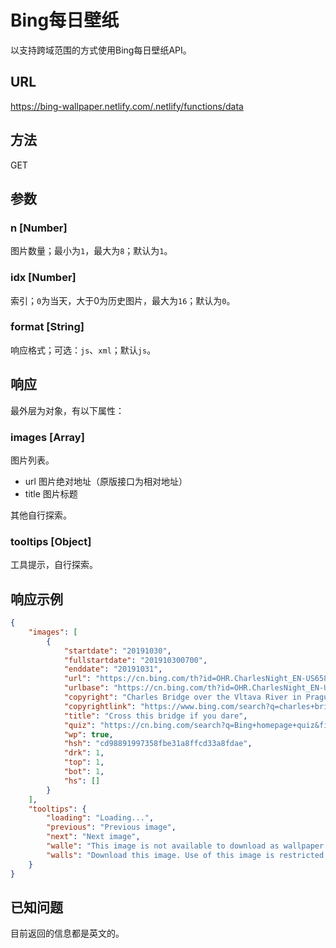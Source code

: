 # Bing每日壁纸

以支持跨域范围的方式使用Bing每日壁纸API。

## URL

https://bing-wallpaper.netlify.com/.netlify/functions/data

## 方法

GET

## 参数

### n [Number]

图片数量；最小为`1`，最大为`8`；默认为`1`。

### idx [Number]

索引；`0`为当天，大于0为历史图片，最大为`16`；默认为`0`。

### format [String]

响应格式；可选：`js`、`xml`；默认`js`。

## 响应

最外层为对象，有以下属性：

### images [Array]

图片列表。

- url 图片绝对地址（原版接口为相对地址）
- title 图片标题

其他自行探索。

### tooltips [Object]

工具提示，自行探索。

## 响应示例

```json
{
    "images": [
        {
            "startdate": "20191030",
            "fullstartdate": "201910300700",
            "enddate": "20191031",
            "url": "https://cn.bing.com/th?id=OHR.CharlesNight_EN-US6584049116_1920x1080.jpg&rf=LaDigue_1920x1080.jpg&pid=hp",
            "urlbase": "https://cn.bing.com/th?id=OHR.CharlesNight_EN-US6584049116",
            "copyright": "Charles Bridge over the Vltava River in Prague, Czech Republic (© Martin Moxter/Offset)",
            "copyrightlink": "https://www.bing.com/search?q=charles+bridge+prague&form=hpcapt&filters=HpDate%3a%2220191030_0700%22",
            "title": "Cross this bridge if you dare",
            "quiz": "https://cn.bing.com/search?q=Bing+homepage+quiz&filters=WQOskey:%22HPQuiz_20191030_CharlesNight%22&FORM=HPQUIZ",
            "wp": true,
            "hsh": "cd98891997358fbe31a8ffcd33a8fdae",
            "drk": 1,
            "top": 1,
            "bot": 1,
            "hs": []
        }
    ],
    "tooltips": {
        "loading": "Loading...",
        "previous": "Previous image",
        "next": "Next image",
        "walle": "This image is not available to download as wallpaper.",
        "walls": "Download this image. Use of this image is restricted to wallpaper only."
    }
}
```

## 已知问题

目前返回的信息都是英文的。